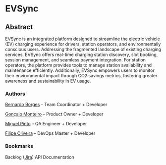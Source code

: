 # EVSync

## Abstract
EVSync is an integrated platform designed to streamline the electric vehicle (EV) charging experience for drivers, station operators, and environmentally conscious users. Addressing the fragmented landscape of existing charging services, EVSync offers real-time charging station discovery, slot booking, session management, and seamless payment integration. For station operators, the platform provides tools to manage station availability and maintenance efficiently. Additionally, EVSync empowers users to monitor their environmental impact through CO2 savings metrics, fostering greater awareness and sustainability in EV usage.

### Authors

[Bernardo Borges](https://github.com/BennyTime) - Team Coordinator + Developer

[Gonçalo Monteiro](https://github.com/Girafa3456) – Product Owner + Developer

[Miguel Pinto](https://github.com/M10D12) – QA Engineer + Developer 

[Filipe Oliveira](https://github.com/filipeoliveira0) – DevOps Master + Developer

### Bookmarks
Backlog ([Jira](https://fangsenpai.atlassian.net/jira/software/projects/TQS/summary))
API Documentation
